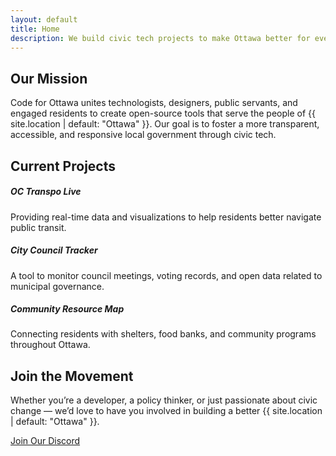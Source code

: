 ```yaml
---
layout: default
title: Home
description: We build civic tech projects to make Ottawa better for everyone.
---
```


<section id="mission" class="py-5">
  <div class="container">
    <h2 class="text-center mb-4">Our Mission</h2>
    <p class="lead text-center">
      Code for Ottawa unites technologists, designers, public servants, and engaged residents to create open-source tools that serve the people of {{ site.location | default: "Ottawa" }}.
      Our goal is to foster a more transparent, accessible, and responsive local government through civic tech.
    </p>
  </div>
</section>

<section id="projects" class="py-5 bg-light">
  <div class="container">
    <h2 class="text-center mb-5">Current Projects</h2>
    <div class="row g-4">
      <div class="col-md-4">
        <div class="card h-100 shadow-sm">
          <div class="card-body">
            <h5 class="card-title">OC Transpo Live</h5>
            <p class="card-text">Providing real-time data and visualizations to help residents better navigate public transit.</p>
          </div>
        </div>
      </div>
      <div class="col-md-4">
        <div class="card h-100 shadow-sm">
          <div class="card-body">
            <h5 class="card-title">City Council Tracker</h5>
            <p class="card-text">A tool to monitor council meetings, voting records, and open data related to municipal governance.</p>
          </div>
        </div>
      </div>
      <div class="col-md-4">
        <div class="card h-100 shadow-sm">
          <div class="card-body">
            <h5 class="card-title">Community Resource Map</h5>
            <p class="card-text">Connecting residents with shelters, food banks, and community programs throughout Ottawa.</p>
          </div>
        </div>
      </div>
    </div>
  </div>
</section>

<section id="join" class="py-5">
  <div class="container text-center">
    <h2 class="mb-4">Join the Movement</h2>
    <p class="lead mb-4">
      Whether you’re a developer, a policy thinker, or just passionate about civic change — we’d love to have you involved in building a better {{ site.location | default: "Ottawa" }}.
    </p>
    <a href="#" class="btn btn-primary btn-lg">Join Our Discord</a>
  </div>
</section>
